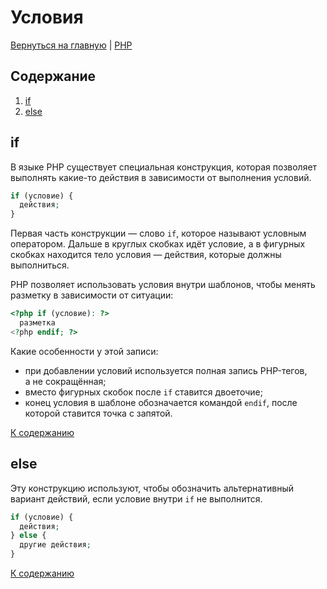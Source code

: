 # Условия

[Вернуться на главную](/README.md) | [PHP](./README.md)

## Содержание

1. [if](#if)
2. [else](#else)

## if

В языке PHP существует специальная конструкция, которая позволяет выполнять какие-то действия в зависимости от выполнения условий.

```php
if (условие) {
  действия;
}
```

Первая часть конструкции — слово `if`, которое называют условным оператором. Дальше в круглых скобках идёт условие, а в фигурных скобках находится тело условия — действия, которые должны выполниться.

PHP позволяет использовать условия внутри шаблонов, чтобы менять разметку в зависимости от ситуации:

```php
<?php if (условие): ?>
  разметка
<?php endif; ?>
```

Какие особенности у этой записи:

- при добавлении условий используется полная запись PHP-тегов, а не сокращённая;
- вместо фигурных скобок после `if` ставится двоеточие;
- конец условия в шаблоне обозначается командой `endif`, после которой ставится точка с запятой.

[К содержанию](#содержание)

## else

Эту конструкцию используют, чтобы обозначить альтернативный вариант действий, если условие внутри `if` не выполнится.

```php
if (условие) {
  действия;
} else {
  другие действия;
}
```

[К содержанию](#содержание)
